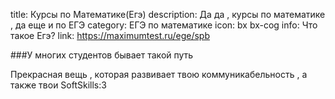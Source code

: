 title: Курсы по Математике(Егэ)
description: Да да , курсы по математике , да еще и по ЕГЭ
category: ЕГЭ по математике
icon: bx bx-cog
info: Что такое Егэ?
link: https://maximumtest.ru/ege/spb

###У многих студентов бывает такой путь

Прекрасная вещь , которая развивает твою коммуникабельность , а также твои SoftSkills:3
